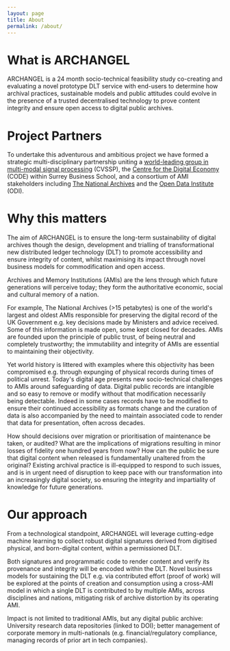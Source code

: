 ```yaml
---
layout: page
title: About
permalink: /about/
---
```


# What is ARCHANGEL

ARCHANGEL is a 24 month socio-technical feasibility study co-creating and evaluating a novel prototype DLT service with end-users to determine how archival practices, sustainable models and public attitudes could evolve in the presence of a trusted decentralised technology to prove content integrity and ensure open access to digital public archives.

# Project Partners

To undertake this adventurous and ambitious project we have formed a strategic multi-disciplinary partnership uniting a [world-leading group in multi-modal signal processing](https://www.surrey.ac.uk/centre-vision-speech-signal-processing) (CVSSP), the [Centre for the Digital Economy](https://surreycode.org/) (CODE) within Surrey Business School, and a consortium of AMI stakeholders including [The National Archives](https://www.nationalarchives.gov.uk/) and the [Open Data Institute](https://theodi.org/) (ODI).


# Why this matters


The aim of ARCHANGEL is to ensure the long-term sustainability of digital archives though the design, development and trialling of transformational new distributed ledger technology (DLT) to promote accessibility and ensure integrity of content, whilst maximising its impact through novel business models for commodification and open access.

Archives and Memory Institutions (AMIs) are the lens through which future generations will perceive today; they form the authoritative economic, social and cultural memory of a nation.

For example, The National Archives (>15 petabytes) is one of the world's largest and oldest AMIs responsible for preserving the digital record of the UK Government e.g. key decisions made by Ministers and advice received. Some of this information is made open, some kept closed for decades. AMIs are founded upon the principle of public trust, of being neutral and completely trustworthy; the immutability and integrity of AMIs are essential to maintaining their objectivity.

Yet world history is littered with examples where this objectivity has been compromised e.g. through expunging of physical records during times of political unrest. Today's digital age presents new socio-technical challenges to AMIs around safeguarding of data. Digital public records are intangible and so easy to remove or modify without that modification necessarily being detectable. Indeed in some cases records have to be modified to ensure their continued accessibility as formats change and the curation of data is also accompanied by the need to maintain associated code to render that data for presentation, often across decades.

How should decisions over migration or prioritisation of maintenance be taken, or audited? What are the implications of migrations resulting in minor losses of fidelity one hundred years from now? How can the public be sure that digital content when released is fundamentally unaltered from the original? Existing archival practice is ill-equipped to respond to such issues, and is in urgent need of disruption to keep pace with our transformation into an increasingly digital society, so ensuring the integrity and impartiality of knowledge for future generations.

# Our approach

From a technological standpoint, ARCHANGEL will leverage cutting-edge machine learning to collect robust digital signatures derived from digitised physical, and born-digital content, within a permissioned DLT.

Both signatures and programmatic code to render content and verify its provenance and integrity will be encoded within the DLT. Novel business models for sustaining the DLT e.g. via contributed effort (proof of work) will be explored at the points of creation and consumption using a cross-AMI model in which a single DLT is contributed to by multiple AMIs, across disciplines and nations, mitigating risk of archive distortion by its operating AMI.

Impact is not limited to traditional AMIs, but any digital public archive: University research data repositories (linked to DOI); better management of corporate memory in multi-nationals (e.g. financial/regulatory compliance, managing records of prior art in tech companies).
